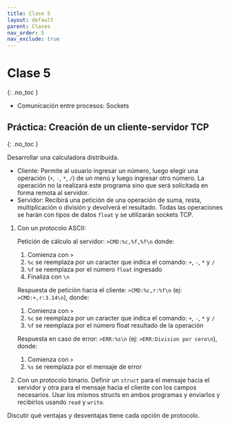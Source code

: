 ```yaml
---
title: Clase 5
layout: default
parent: Clases
nav_order: 5
nav_exclude: true
---
```


# Clase 5
{: .no_toc }

* Comunicación entre procesos: Sockets

## Práctica: Creación de un cliente-servidor TCP
{: .no_toc }

Desarrollar una calculadora distribuida.

* Cliente: Permite al usuario ingresar un número, luego elegir
una operación (`+`, `-`, `*`, `/`) de un menú y luego ingresar otro número. La
operación no la realizará este programa sino que será solicitada en forma
remota al servidor.
* Servidor: Recibirá una petición de una operación de suma, resta,
  multiplicación o división y devolverá el resultado. Todas las operaciones se
  harán con tipos de datos `float` y se utilizarán sockets TCP.

1. Con un protocolo ASCII:

    Petición de cálculo al servidor: `>CMD:%c,%f,%f\n` donde:
    1. Comienza con `>`
    2. `%c` se reemplaza por un caracter que indica el comando: `+`, `-`, `*` y `/`
    3. `%f` se reemplaza por el número `float` ingresado
    4. Finaliza con `\n`

    Respuesta de petición hacia el cliente: `>CMD:%c,r:%f\n` (ej:
    `>CMD:+,r:3.14\n`), donde:
    1. Comienza con `>`
    2. `%c` se reemplaza por un caracter que indica el comando: `+`, `-`, `*` y `/`
    3. `%f` se reemplaza por el número float resultado de la operación

    Respuesta en caso de error: `>ERR:%s\n` (ej: `>ERR:Division por cero\n`),
    donde:
    1. Comienza con `>`
    2. `%s` se reemplaza por el mensaje de error

1. Con un protocolo binario. Definir un `struct` para el mensaje hacia el
   servidor y otra para el mensaje hacia el cliente con los campos necesarios.
   Usar los mismos structs en ambos programas y enviarlos y recibirlos usando
   `read` y `write`.

Discutir qué ventajas y desventajas tiene cada opción de protocolo.
